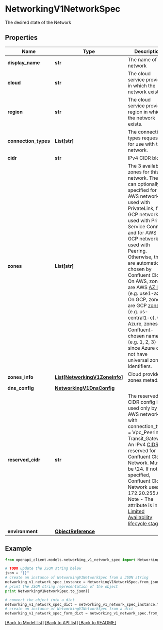 # NetworkingV1NetworkSpec

The desired state of the Network

## Properties
Name | Type | Description | Notes
------------ | ------------- | ------------- | -------------
**display_name** | **str** | The name of the network | [optional] 
**cloud** | **str** | The cloud service provider in which the network exists. | [optional] 
**region** | **str** | The cloud service provider region in which the network exists. | [optional] 
**connection_types** | **List[str]** | The connection types requested for use with the network. | [optional] 
**cidr** | **str** | IPv4 CIDR block | [optional] 
**zones** | **List[str]** | The 3 availability zones for this network. They can optionally be specified for AWS networks used with PrivateLink, for GCP networks used with Private Service Connect, and for AWS and GCP networks used with Peering. Otherwise, they are automatically chosen by Confluent Cloud.  On AWS, zones are AWS [AZ IDs](https://docs.aws.amazon.com/ram/latest/userguide/working-with-az-ids.html)  (e.g. use1-az3)  On GCP, zones are GCP [zones](https://cloud.google.com/compute/docs/regions-zones)  (e.g. us-central1-c).  On Azure, zones are Confluent-chosen names (e.g. 1, 2, 3) since Azure does not  have universal zone identifiers.  | [optional] 
**zones_info** | [**List[NetworkingV1ZoneInfo]**](NetworkingV1ZoneInfo.md) | Cloud provider zones metadata. | [optional] 
**dns_config** | [**NetworkingV1DnsConfig**](NetworkingV1DnsConfig.md) |  | [optional] 
**reserved_cidr** | **str** | The reserved CIDR config is used only by AWS networks with connection_types &#x3D; Vpc_Peering or Transit_Gateway  An IPv4 [CIDR](https://en.wikipedia.org/wiki/Classless_Inter-Domain_Routing)   reserved for Confluent Cloud Network. Must be \\24.   If not specified, Confluent Cloud Network uses 172.20.255.0/24  Note - The attribute is in a [Limited Availability lifecycle stage](https://docs.confluent.io/cloud/current/api.html#section/Versioning/API-Lifecycle-Policy)  | [optional] 
**environment** | [**ObjectReference**](ObjectReference.md) |  | [optional] 

## Example

```python
from openapi_client.models.networking_v1_network_spec import NetworkingV1NetworkSpec

# TODO update the JSON string below
json = "{}"
# create an instance of NetworkingV1NetworkSpec from a JSON string
networking_v1_network_spec_instance = NetworkingV1NetworkSpec.from_json(json)
# print the JSON string representation of the object
print NetworkingV1NetworkSpec.to_json()

# convert the object into a dict
networking_v1_network_spec_dict = networking_v1_network_spec_instance.to_dict()
# create an instance of NetworkingV1NetworkSpec from a dict
networking_v1_network_spec_form_dict = networking_v1_network_spec.from_dict(networking_v1_network_spec_dict)
```
[[Back to Model list]](../ccloud/README.md#documentation-for-models) [[Back to API list]](../ccloud/README.md#documentation-for-api-endpoints) [[Back to README]](../ccloud/README.md)


